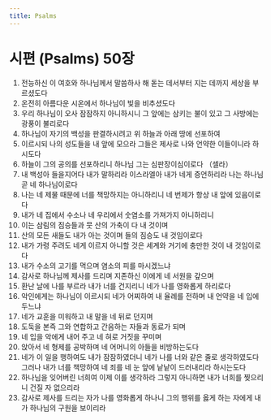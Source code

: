```yaml
---
title: Psalms
---
```


# 시편 (Psalms) 50장
1. 전능하신 이 여호와 하나님께서 말씀하사 해 돋는 데서부터 지는 데까지 세상을 부르셨도다
1. 온전히 아름다운 시온에서 하나님이 빛을 비추셨도다
1. 우리 하나님이 오사 잠잠하지 아니하시니 그 앞에는 삼키는 불이 있고 그 사방에는 광풍이 불리로다
1. 하나님이 자기의 백성을 판결하시려고 위 하늘과 아래 땅에 선포하여
1. 이르시되 나의 성도들을 내 앞에 모으라 그들은 제사로 나와 언약한 이들이니라 하시도다
1. 하늘이 그의 공의를 선포하리니 하나님 그는 심판장이심이로다 （셀라）
1. 내 백성아 들을지어다 내가 말하리라 이스라엘아 내가 네게 증언하리라 나는 하나님 곧 네 하나님이로다
1. 나는 네 제물 때문에 너를 책망하지는 아니하리니 네 번제가 항상 내 앞에 있음이로다
1. 내가 네 집에서 수소나 네 우리에서 숫염소를 가져가지 아니하리니
1. 이는 삼림의 짐승들과 뭇 산의 가축이 다 내 것이며
1. 산의 모든 새들도 내가 아는 것이며 들의 짐승도 내 것임이로다
1. 내가 가령 주려도 네게 이르지 아니할 것은 세계와 거기에 충만한 것이 내 것임이로다
1. 내가 수소의 고기를 먹으며 염소의 피를 마시겠느냐
1. 감사로 하나님께 제사를 드리며 지존하신 이에게 네 서원을 갚으며
1. 환난 날에 나를 부르라 내가 너를 건지리니 네가 나를 영화롭게 하리로다
1. 악인에게는 하나님이 이르시되 네가 어찌하여 내 율례를 전하며 내 언약을 네 입에 두느냐
1. 네가 교훈을 미워하고 내 말을 네 뒤로 던지며
1. 도둑을 본즉 그와 연합하고 간음하는 자들과 동료가 되며
1. 네 입을 악에게 내어 주고 네 혀로 거짓을 꾸미며
1. 앉아서 네 형제를 공박하며 네 어머니의 아들을 비방하는도다
1. 네가 이 일을 행하여도 내가 잠잠하였더니 네가 나를 너와 같은 줄로 생각하였도다 그러나 내가 너를 책망하여 네 죄를 네 눈 앞에 낱낱이 드러내리라 하시는도다
1. 하나님을 잊어버린 너희여 이제 이를 생각하라 그렇지 아니하면 내가 너희를 찢으리니 건질 자 없으리라
1. 감사로 제사를 드리는 자가 나를 영화롭게 하나니 그의 행위를 옳게 하는 자에게 내가 하나님의 구원을 보이리라